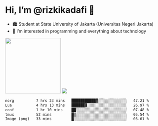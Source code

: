 # Hi, I’m @rizkikadafi 👋
- 🏙 Student at State University of Jakarta (Universitas Negeri Jakarta)
- 👀 I’m interested in programming and everything about technology
<img height="180em" src="https://github-readme-stats.vercel.app/api?username=rizkikadafi&show_icons=true&hide_border=true&&count_private=true&include_all_commits=true" />
<img src="https://github-readme-stats.vercel.app/api/top-langs/?username=rizkikadafi&show_icons=true&hide_border=true&&count_private=true&include_all_commits=true" />

<!--START_SECTION:waka-->

```txt
norg          7 hrs 23 mins   ███████████▓░░░░░░░░░░░░░   47.21 %
Lua           4 hrs 13 mins   ██████▓░░░░░░░░░░░░░░░░░░   26.97 %
conf          1 hr 10 mins    ██░░░░░░░░░░░░░░░░░░░░░░░   07.48 %
tmux          52 mins         █▒░░░░░░░░░░░░░░░░░░░░░░░   05.54 %
Image (png)   33 mins         █░░░░░░░░░░░░░░░░░░░░░░░░   03.61 %
```

<!--END_SECTION:waka-->

<!---
rizkikadafi/rizkikadafi is a ✨ special ✨ repository because its `README.md` (this file) appears on your GitHub profile.
You can click the Preview link to take a look at your changes.
--->
